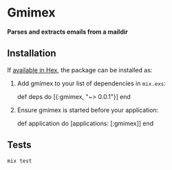 # Gmimex

**Parses and extracts emails from a maildir**

## Installation

If [available in Hex](https://hex.pm/docs/publish), the package can be installed as:

  1. Add gmimex to your list of dependencies in `mix.exs`:

        def deps do
          [{:gmimex, "~> 0.0.1"}]
        end

  2. Ensure gmimex is started before your application:

        def application do
          [applications: [:gmimex]]
        end

## Tests

    mix test
